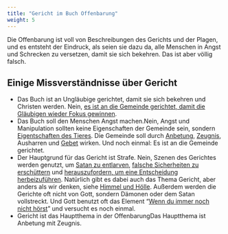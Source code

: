 ```yaml
---
title: "Gericht im Buch Offenbarung"
weight: 5
---
```


Die Offenbarung ist voll von Beschreibungen des Gerichts und der Plagen, und es entsteht der Eindruck, als seien sie dazu da, alle Menschen in Angst und Schrecken zu versetzen, damit sie sich bekehren. Das ist aber völlig falsch.

## Einige Missverständnisse über Gericht

<a name="6f5c"></a>
- Das Buch ist an Ungläubige gerichtet, damit sie sich bekehren und Christen werden. Nein, [es ist an die Gemeinde gerichtet, damit die Gläubigen wieder Fokus gewinnen](../../../../background/literature/expl/the-book-of-revelation-how-to-read-it).
- Das Buch soll den Menschen Angst machen.Nein, Angst und Manipulation sollten keine Eigenschaften der Gemeinde sein, sondern [Eigentschaften des Tieres](../../../../content/beasts/expl/the-nature-of-the-beast-in-the-book-of-revelation). Die Gemeinde soll durch [Anbetung](../../../../topics/power/short/worship), [Zeugnis](../../../../topics/power/short/the-power-of-testimony), Ausharren und [Gebet](../../../../topics/power/short/the-key-of-prayer) wirken. Und noch einmal: Es ist an die Gemeinde gerichtet.
- Der Hauptgrund für das Gericht ist Strafe. Nein, Szenen des Gerichtes werden genutzt, um [Satan zu entlarven](../../../../content/seals/expl/the-mystery-of-the-four-horse-men), [falsche Sicherheiten zu erschüttern](../../../../content/trumpets/expl/the-trumpets-in-revelation) und [herauszufordern, um eine Entscheidung herbeizuführen](../../../../content/bowls/expl/the-bowls-of-wrath). Natürlich gibt es dabei auch das Thema Gericht, aber anders als wir denken, siehe [Himmel und Hölle](../../../../content/paradise/expl/heaven-and-hell). Außerdem werden die Gerichte oft nicht von Gott, sondern Dämonen oder dem Satan vollstreckt. Und Gott benutzt oft das Element “[Wenn du immer noch nicht hörst](https://www.bibleserver.com/SLT/3.Mose26)” und versucht es noch einmal.
- Gericht ist das Hauptthema in der OffenbarungDas Hauptthema ist Anbetung mit Zeugnis.

